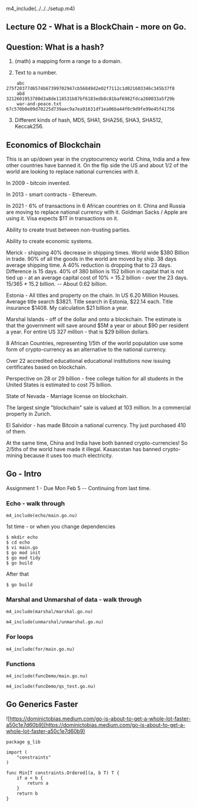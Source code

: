 
m4_include(../../../setup.m4)

Lecture 02 - What is a BlockChain - more on Go.
----------------

## Question: What is a **hash**?

1. (math) a mapping form a range to a domain.

2. Text to a number.
```
	abc               275f20377d6574b67399702947cb56849d2e02f7112c1d021603346c345b37f8
	abd               3212601953780d3a8de118531b87bf6183edb8c81baf6982fdca260033a5f29b
	war-and-peace.txt 67c570b0e09d70225d739aec9a7ea91631df1ea06ba44f0c9d9fe99e45f41756
```

3. Different kinds of hash, MD5, SHA1, SHA256, SHA3, SHA512, Keccak256.





## Economics of Blockchain

This is an up/down year in the cryptocurrency world. China, India and a few other countries have banned it.
On the flip side the US and about 1/2 of the world are looking to replace national currencies with it.

In 2009 - bitcoin invented.  

In 2013 - smart contracts - Ethereum.

In 2021 - 6% of transactions in 6 African countries on it.
China and Russia are moving to replace national currency with it.
Goldman Sacks / Apple are using it.  Visa expects $1T in transactions on it.

Ability to create trust between non-trusting parties.

Ability to create economic systems.

Merick - shipping 40% decrease in shipping times.  World wide $380 Billion in trade.  90% of all the goods
in the world are moved by ship.  38 days average shipping time. A 40% reduction is dropping that to 23 days.
Difference is 15 days.  40% of 380 billion is 152 billion in capital that is not tied up - at an average
capital cost of 10% = 15.2 billion - over the 23 days.  15/365 * 15.2 billion. -- About 0.62 billion.

Estonia - All titles and property on the chain.  In US 6.20 Million Houses.  Average title search $3821.
Title search in Estonia, $22.14 each.  Title insurance $1408.  My calculation $21 billion a year.

Marshal Islands - off of the dollar and onto a blockchain.   The estimate is that the government will
save around $5M a year or about $90 per resident a year.  For entire US 327 million - that is $29 billion
dollars.

8 African Countries, representing 1/5th of the world population use some form of crypto-currency
as an alternative to the national currency.

Over 22 accredited educational educational institutions now issuing certificates based on blockchain.

Perspective on 28 or 29 billion - free college tuition for all students in the United States is
estimated to cost 75 billion.

State of Nevada - Marriage license on blockchain.  

The largest single "blockchain" sale is valued at 103 million.   In a commercial property in Zurich.

El Salvidor - has made Bitcoin a national currency.  Thy just purchased 410 of them.

At the same time, China and India have both banned crypto-currencies!  So 2/5ths of the world
have made it illegal.  Kasascstan has banned crypto-mining because it uses too much electricity.

## Go - Intro

Assignment 1 - Due Mon Feb 5 -- Continuing from last time.

### Echo - walk through

```
m4_include(echo/main.go.nu)
```

1st time - or when you change dependencies

```
$ mkdir echo
$ cd echo
$ vi main.go
$ go mod init
$ go mod tidy
$ go build
```

After that

```
$ go build
```

### Marshal and Unmarshal of data - walk through

```
m4_include(marshal/marshal.go.nu)
```

```
m4_include(unmarshal/unmarshal.go.nu)
```

### For loops

```
m4_include(for/main.go.nu)
```

### Functions


```
m4_include(funcDemo/main.go.nu)
```

```
m4_include(funcDemo/qs_test.go.nu)
```

## Go Generics Faster

![https://dominictobias.medium.com/go-is-about-to-get-a-whole-lot-faster-a50c1e7d60b9](https://dominictobias.medium.com/go-is-about-to-get-a-whole-lot-faster-a50c1e7d60b9)


```
package g_lib

import (
	"constraints"
)

func Min[T constraints.Ordered](a, b T) T {
	if a < b {
		return a
	}
	return b
}
```
